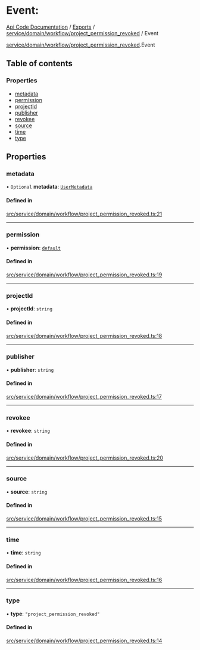 # Event: 
 
[Api Code Documentation](../README.md) / [Exports](../modules.md) / [service/domain/workflow/project\_permission\_revoked](../modules/service_domain_workflow_project_permission_revoked.md) / Event

[service/domain/workflow/project_permission_revoked](../modules/service_domain_workflow_project_permission_revoked.md).Event

## Table of contents

### Properties

- [metadata](service_domain_workflow_project_permission_revoked.Event.md#metadata)
- [permission](service_domain_workflow_project_permission_revoked.Event.md#permission)
- [projectId](service_domain_workflow_project_permission_revoked.Event.md#projectid)
- [publisher](service_domain_workflow_project_permission_revoked.Event.md#publisher)
- [revokee](service_domain_workflow_project_permission_revoked.Event.md#revokee)
- [source](service_domain_workflow_project_permission_revoked.Event.md#source)
- [time](service_domain_workflow_project_permission_revoked.Event.md#time)
- [type](service_domain_workflow_project_permission_revoked.Event.md#type)

## Properties

### metadata

• `Optional` **metadata**: [`UserMetadata`](../modules/service_domain_metadata.md#usermetadata)

#### Defined in

[src/service/domain/workflow/project_permission_revoked.ts:21](https://github.com/openkfw/TruBudget/blob/a06c11b/api/src/service/domain/workflow/project_permission_revoked.ts#L21)

___

### permission

• **permission**: [`default`](../modules/authz_intents.md#default)

#### Defined in

[src/service/domain/workflow/project_permission_revoked.ts:19](https://github.com/openkfw/TruBudget/blob/a06c11b/api/src/service/domain/workflow/project_permission_revoked.ts#L19)

___

### projectId

• **projectId**: `string`

#### Defined in

[src/service/domain/workflow/project_permission_revoked.ts:18](https://github.com/openkfw/TruBudget/blob/a06c11b/api/src/service/domain/workflow/project_permission_revoked.ts#L18)

___

### publisher

• **publisher**: `string`

#### Defined in

[src/service/domain/workflow/project_permission_revoked.ts:17](https://github.com/openkfw/TruBudget/blob/a06c11b/api/src/service/domain/workflow/project_permission_revoked.ts#L17)

___

### revokee

• **revokee**: `string`

#### Defined in

[src/service/domain/workflow/project_permission_revoked.ts:20](https://github.com/openkfw/TruBudget/blob/a06c11b/api/src/service/domain/workflow/project_permission_revoked.ts#L20)

___

### source

• **source**: `string`

#### Defined in

[src/service/domain/workflow/project_permission_revoked.ts:15](https://github.com/openkfw/TruBudget/blob/a06c11b/api/src/service/domain/workflow/project_permission_revoked.ts#L15)

___

### time

• **time**: `string`

#### Defined in

[src/service/domain/workflow/project_permission_revoked.ts:16](https://github.com/openkfw/TruBudget/blob/a06c11b/api/src/service/domain/workflow/project_permission_revoked.ts#L16)

___

### type

• **type**: ``"project_permission_revoked"``

#### Defined in

[src/service/domain/workflow/project_permission_revoked.ts:14](https://github.com/openkfw/TruBudget/blob/a06c11b/api/src/service/domain/workflow/project_permission_revoked.ts#L14)
